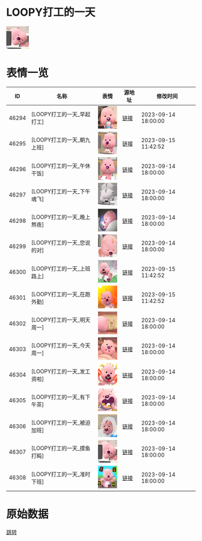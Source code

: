 # LOOPY打工的一天

<img src="./cover.png" height="60" alt="cover" />

# 表情一览

|ID|名称|表情|源地址|修改时间|
|----|----|----|----|----|
|46294|[LOOPY打工的一天_早起打工]|<img src="./pic/046294_%5BLOOPY打工的一天_早起打工%5D.png" height="60" alt="早起打工"/>|[链接](https://i0.hdslb.com/bfs/garb/a3a0d72cf64aee0602854f52af49876e0652f38c.png)|2023-09-14 18:00:00|
|46295|[LOOPY打工的一天_朝九上班]|<img src="./pic/046295_%5BLOOPY打工的一天_朝九上班%5D.png" height="60" alt="朝九上班"/>|[链接](https://i0.hdslb.com/bfs/garb/04aa877f8d7c8f8def93b40eed0da433f62d1408.png)|2023-09-15 11:42:52|
|46296|[LOOPY打工的一天_午休干饭]|<img src="./pic/046296_%5BLOOPY打工的一天_午休干饭%5D.png" height="60" alt="午休干饭"/>|[链接](https://i0.hdslb.com/bfs/garb/87bf758eef04d79bdaf6d60ab2e22bebda22a986.png)|2023-09-14 18:00:00|
|46297|[LOOPY打工的一天_下午魂飞]|<img src="./pic/046297_%5BLOOPY打工的一天_下午魂飞%5D.png" height="60" alt="下午魂飞"/>|[链接](https://i0.hdslb.com/bfs/garb/eea952f05dc310d0fa0723a389ed7a52a1cc3b3c.png)|2023-09-14 18:00:00|
|46298|[LOOPY打工的一天_晚上熬夜]|<img src="./pic/046298_%5BLOOPY打工的一天_晚上熬夜%5D.png" height="60" alt="晚上熬夜"/>|[链接](https://i0.hdslb.com/bfs/garb/778592ca5768f0c386e1a887666b275766d06077.png)|2023-09-14 18:00:00|
|46299|[LOOPY打工的一天_您说的对]|<img src="./pic/046299_%5BLOOPY打工的一天_您说的对%5D.png" height="60" alt="您说的对"/>|[链接](https://i0.hdslb.com/bfs/garb/b0f87f8a18a161c22d39ff5f3c13c4a9e758ecbe.png)|2023-09-14 18:00:00|
|46300|[LOOPY打工的一天_上班路上]|<img src="./pic/046300_%5BLOOPY打工的一天_上班路上%5D.png" height="60" alt="上班路上"/>|[链接](https://i0.hdslb.com/bfs/garb/579168f1ea02ee90e0e4ece4e217f174f9465ad6.png)|2023-09-15 11:42:52|
|46301|[LOOPY打工的一天_在跑外勤]|<img src="./pic/046301_%5BLOOPY打工的一天_在跑外勤%5D.png" height="60" alt="在跑外勤"/>|[链接](https://i0.hdslb.com/bfs/garb/a6f9dc0bf0d66bea2392b4a64ec96d3958f6d47f.png)|2023-09-15 11:42:52|
|46302|[LOOPY打工的一天_明天周一]|<img src="./pic/046302_%5BLOOPY打工的一天_明天周一%5D.png" height="60" alt="明天周一"/>|[链接](https://i0.hdslb.com/bfs/garb/345ff626ffd7ae733a2a0b4fc8140010c8416b60.png)|2023-09-14 18:00:00|
|46303|[LOOPY打工的一天_今天周一]|<img src="./pic/046303_%5BLOOPY打工的一天_今天周一%5D.png" height="60" alt="今天周一"/>|[链接](https://i0.hdslb.com/bfs/garb/40bc8b42c251bc5727f86082324636fa9bd5f8b2.png)|2023-09-14 18:00:00|
|46304|[LOOPY打工的一天_发工资啦]|<img src="./pic/046304_%5BLOOPY打工的一天_发工资啦%5D.png" height="60" alt="发工资啦"/>|[链接](https://i0.hdslb.com/bfs/garb/bdc0270e027371746bb2d4f71f34703c90910adc.png)|2023-09-14 18:00:00|
|46305|[LOOPY打工的一天_有下午茶]|<img src="./pic/046305_%5BLOOPY打工的一天_有下午茶%5D.png" height="60" alt="有下午茶"/>|[链接](https://i0.hdslb.com/bfs/garb/1a94407738f15723b1787583f2771996c115107c.png)|2023-09-14 18:00:00|
|46306|[LOOPY打工的一天_被迫加班]|<img src="./pic/046306_%5BLOOPY打工的一天_被迫加班%5D.png" height="60" alt="被迫加班"/>|[链接](https://i0.hdslb.com/bfs/garb/ab2f72d1ba1f3f93c3d2c606171f480d71a79aba.png)|2023-09-14 18:00:00|
|46307|[LOOPY打工的一天_摸鱼打盹]|<img src="./pic/046307_%5BLOOPY打工的一天_摸鱼打盹%5D.png" height="60" alt="摸鱼打盹"/>|[链接](https://i0.hdslb.com/bfs/garb/bd38dae7bd2e83705e0c50678f6899bf7caae3e1.png)|2023-09-14 18:00:00|
|46308|[LOOPY打工的一天_准时下班]|<img src="./pic/046308_%5BLOOPY打工的一天_准时下班%5D.png" height="60" alt="准时下班"/>|[链接](https://i0.hdslb.com/bfs/garb/4685dee537b27a84119c10e8169867d7e59f1260.png)|2023-09-14 18:00:00|

# 原始数据

[跳转](./raw.json)

